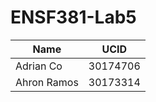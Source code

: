 # ENSF381-Lab5

| Name          | UCID          | 
| ------------- |:-------------:| 
| Adrian Co     | 30174706      | 
| Ahron Ramos   | 30173314      |   

   